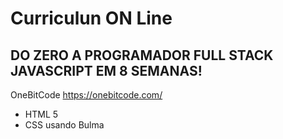 <h1> Curriculun ON Line</h1>
<h2>DO ZERO A PROGRAMADOR FULL STACK JAVASCRIPT EM 8 SEMANAS!</h2>
<p>OneBitCode <a href="https://onebitcode.com/">https://onebitcode.com/</a></p>

<ul>
  <li>HTML 5</li>
  <li>CSS usando Bulma</li>
</ul>

